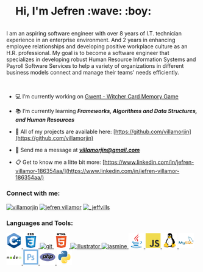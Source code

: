 <!-- [![MasterHead](https://i.imgur.com/LVKvjL6.gif)](https://rishavchanda.io) -->

<div id="user-content-toc">
  <ul>
    <summary><h1 style="display: inline-block;">Hi, I'm Jefren :wave: :boy:</h1></summary>
  </ul>
</div>
<p>
I am an aspiring software engineer with over 8 years of I.T. technician experience in an enterprise environment. And 2 years in enhancing employee relationships and developing positive workplace culture as an H.R. professional.  My goal is to become a software engineer that specializes in developing robust Human Resource Information Systems and Payroll Software Services to help a variety of organizations in different business models connect and manage their teams' needs efficiently.
</p>
<br />

<!-- <h3 align="center">I'm a passionate software engineer with</h3> -->
<!-- <img align="right" width="400" src="https://i.pinimg.com/originals/09/c6/29/09c62903beeba336dc9da76eb5c9a107.gif"> -->

- :computer: I’m currently working on [Gwent - Witcher Card Memory Game](https://villamorjin.github.io/gwent-memory-game/)

- :books: I’m currently learning ***Frameworks, Algorithms and Data Structures, and Human Resources***

- :file_folder: All of my projects are available here: [https://github.com/villamorjin](https://github.com/villamorjin)

- :speech_balloon: Send me a message at ***villamorjin@gmail.com***

- :clipboard: Get to know me a litte bit more: [https://www.linkedin.com/in/jefren-villamor-186354aa/](https://www.linkedin.com/in/jefren-villamor-186354aa/)

<h3 align="left">Connect with me:</h3>
<p align="left">
<a href="https://twitter.com/jefrenvills" target="blank"><img align="center" src="https://raw.githubusercontent.com/rahuldkjain/github-profile-readme-generator/master/src/images/icons/Social/twitter.svg" alt="villamorjin" height="30" width="40" /></a>
<a href="https://www.linkedin.com/in/jefren-villamor-186354aa/" target="blank"><img align="center" src="https://raw.githubusercontent.com/rahuldkjain/github-profile-readme-generator/master/src/images/icons/Social/linked-in-alt.svg" alt="jefren villamor" height="30" width="40" /></a>
<a href="https://instagram.com/_jeffvills" target="blank"><img align="center" src="https://raw.githubusercontent.com/rahuldkjain/github-profile-readme-generator/master/src/images/icons/Social/instagram.svg" alt="_jeffvills" height="30" width="40" /></a>
</p>

<h3 align="left">Languages and Tools:</h3>
<p align="left"> <a href="https://www.w3schools.com/cpp/" target="_blank" rel="noreferrer"> <img src="https://raw.githubusercontent.com/devicons/devicon/master/icons/cplusplus/cplusplus-original.svg" alt="cplusplus" width="40" height="40"/> </a> <a href="https://www.w3schools.com/css/" target="_blank" rel="noreferrer"> <img src="https://raw.githubusercontent.com/devicons/devicon/master/icons/css3/css3-original-wordmark.svg" alt="css3" width="40" height="40"/> </a> <a href="https://git-scm.com/" target="_blank" rel="noreferrer"> <img src="https://www.vectorlogo.zone/logos/git-scm/git-scm-icon.svg" alt="git" width="40" height="40"/> </a> <a href="https://www.w3.org/html/" target="_blank" rel="noreferrer"> <img src="https://raw.githubusercontent.com/devicons/devicon/master/icons/html5/html5-original-wordmark.svg" alt="html5" width="40" height="40"/> </a> <a href="https://www.adobe.com/in/products/illustrator.html" target="_blank" rel="noreferrer"> <img src="https://www.vectorlogo.zone/logos/adobe_illustrator/adobe_illustrator-icon.svg" alt="illustrator" width="40" height="40"/> </a> <a href="https://jasmine.github.io/" target="_blank" rel="noreferrer"> <img src="https://www.vectorlogo.zone/logos/jasmine/jasmine-icon.svg" alt="jasmine" width="40" height="40"/> </a> <a href="https://www.java.com" target="_blank" rel="noreferrer"> <img src="https://raw.githubusercontent.com/devicons/devicon/master/icons/java/java-original.svg" alt="java" width="40" height="40"/> </a> <a href="https://developer.mozilla.org/en-US/docs/Web/JavaScript" target="_blank" rel="noreferrer"> <img src="https://raw.githubusercontent.com/devicons/devicon/master/icons/javascript/javascript-original.svg" alt="javascript" width="40" height="40"/> </a> <a href="https://www.linux.org/" target="_blank" rel="noreferrer"> <img src="https://raw.githubusercontent.com/devicons/devicon/master/icons/linux/linux-original.svg" alt="linux" width="40" height="40"/> </a> <a href="https://www.mysql.com/" target="_blank" rel="noreferrer"> <img src="https://raw.githubusercontent.com/devicons/devicon/master/icons/mysql/mysql-original-wordmark.svg" alt="mysql" width="40" height="40"/> </a> <a href="https://nodejs.org" target="_blank" rel="noreferrer"> <img src="https://raw.githubusercontent.com/devicons/devicon/master/icons/nodejs/nodejs-original-wordmark.svg" alt="nodejs" width="40" height="40"/> </a> <a href="https://www.photoshop.com/en" target="_blank" rel="noreferrer"> <img src="https://raw.githubusercontent.com/devicons/devicon/master/icons/photoshop/photoshop-line.svg" alt="photoshop" width="40" height="40"/> </a> <a href="https://www.php.net" target="_blank" rel="noreferrer"> <img src="https://raw.githubusercontent.com/devicons/devicon/master/icons/php/php-original.svg" alt="php" width="40" height="40"/> </a> <a href="https://www.python.org" target="_blank" rel="noreferrer"> <img src="https://raw.githubusercontent.com/devicons/devicon/master/icons/python/python-original.svg" alt="python" width="40" height="40"/> </a> </p>
